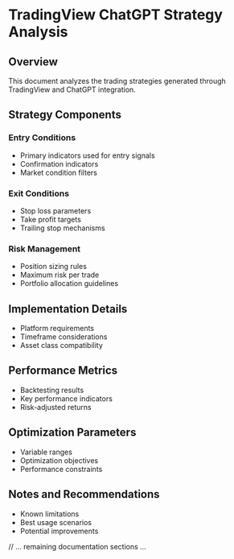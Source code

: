 # TradingView ChatGPT Strategy Analysis

## Overview
This document analyzes the trading strategies generated through TradingView and ChatGPT integration.

## Strategy Components

### Entry Conditions
- Primary indicators used for entry signals
- Confirmation indicators
- Market condition filters

### Exit Conditions
- Stop loss parameters
- Take profit targets
- Trailing stop mechanisms

### Risk Management
- Position sizing rules
- Maximum risk per trade
- Portfolio allocation guidelines

## Implementation Details
- Platform requirements
- Timeframe considerations
- Asset class compatibility

## Performance Metrics
- Backtesting results
- Key performance indicators
- Risk-adjusted returns

## Optimization Parameters
- Variable ranges
- Optimization objectives
- Performance constraints

## Notes and Recommendations
- Known limitations
- Best usage scenarios
- Potential improvements

// ... remaining documentation sections ...